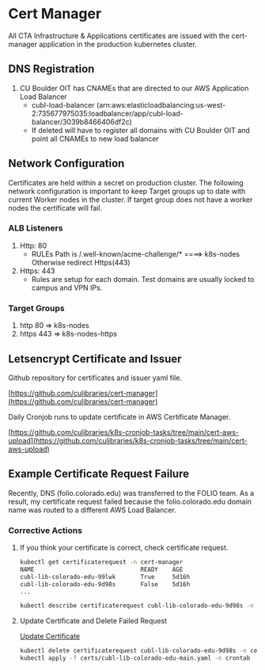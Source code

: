 # Cert Manager

All CTA Infrastructure & Applications certificates are issued with the cert-manager application in the production kubernetes cluster.

## DNS Registration

1. CU Boulder OIT has CNAMEs that are directed to our AWS Application Load Balancer
    * cubl-load-balancer (arn:aws:elasticloadbalancing:us-west-2:735677975035:loadbalancer/app/cubl-load-balancer/3039b8466406df2c)
    * If deleted will have to register all domains with CU Boulder OIT and point all CNAMEs to new load balancer

##  Network Configuration
Certificates are held within a secret on production cluster. The following network configuration is important to keep Target groups up to date with current Worker nodes in the cluster. If target group does not have a worker nodes the certificate will fail. 
### ALB Listeners

1. Http: 80
    * RULEs
        Path is /.well-known/acme-challenge/* ====> k8s-nodes 
        Otherwise redirect Https(443) 
1. Https: 443
    * Rules are setup for each domain. Test domains are usually locked to campus and VPN IPs.

### Target Groups

1. http 80 => k8s-nodes
1. https 443 => k8s-nodes-https

## Letsencrypt Certificate and Issuer

Github repository for certificates and issuer yaml file.

[https://github.com/culibraries/cert-manager](https://github.com/culibraries/cert-manager)

Daily Cronjob runs to update certificate in AWS Certificate Manager.

[https://github.com/culibraries/k8s-cronjob-tasks/tree/main/cert-aws-upload](https://github.com/culibraries/k8s-cronjob-tasks/tree/main/cert-aws-upload)

## Example Certificate Request Failure

Recently, DNS (folio.colorado.edu) was transferred to the FOLIO team. As a result, my certificate request failed because the folio.colorado.edu domain name was routed to a different AWS Load Balancer.

### Corrective Actions

1. If you think your certificate is correct, check certificate request.
    ```sh
    kubectl get certificaterequest -n cert-manager
    NAME                              READY    AGE
    cubl-lib-colorado-edu-99lwk       True     5d16h
    cubl-lib-colorado-edu-9d98s       False    5d16h
    ...

    kubectl describe certificaterequest cubl-lib-colorado-edu-9d98s -n cert-manager
    ```
1. Update Certificate and Delete Failed Request 

    [Update Certificate](https://github.com/culibraries/cert-manager/commit/a32dd9e2358c1848fa7156b36f3cde4d7d4faf42)
    ```sh
    kubectl delete certificaterequest cubl-lib-colorado-edu-9d98s -n cert-manager
    kubectl apply -f certs/cubl-lib-colorado-edu-main.yaml -n crontab
    ```
